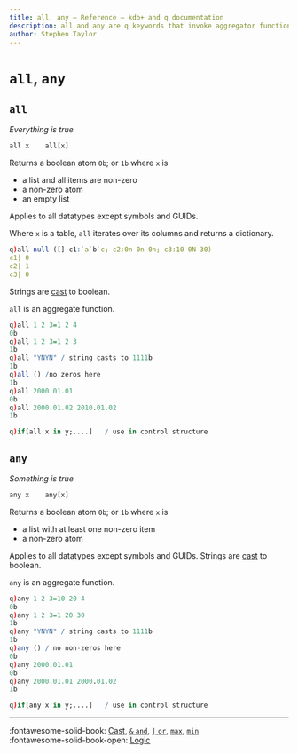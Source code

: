 ```yaml
---
title: all, any – Reference – kdb+ and q documentation
description: all and any are q keywords that invoke aggregator functions for vectors of flags
author: Stephen Taylor
---
```

# `all`, `any`




## `all`

_Everything is true_


```txt
all x    all[x]
```

Returns a boolean atom `0b`; or `1b` where `x` is

-   a list and all items are non-zero
-   a non-zero atom
-   an empty list

Applies to all datatypes except symbols and GUIDs.

Where `x` is a table, `all` iterates over its columns and returns a dictionary.

```q
q)all null ([] c1:`a`b`c; c2:0n 0n 0n; c3:10 0N 30)
c1| 0
c2| 1
c3| 0
```

Strings are [cast](cast.md) to boolean.

`all` is an aggregate function.

```q
q)all 1 2 3=1 2 4
0b
q)all 1 2 3=1 2 3
1b
q)all "YNYN" / string casts to 1111b
1b
q)all () /no zeros here
1b
q)all 2000.01.01
0b
q)all 2000.01.02 2010.01.02
1b

q)if[all x in y;....]   / use in control structure
```



## `any`

_Something is true_

```txt
any x    any[x]
```

Returns a boolean atom `0b`; or `1b` where `x` is

-   a list with at least one non-zero item
-   a non-zero atom

Applies to all datatypes except symbols and GUIDs.
Strings are [cast](cast.md) to boolean.

`any` is an aggregate function.

```q
q)any 1 2 3=10 20 4
0b
q)any 1 2 3=1 20 30
1b
q)any "YNYN" / string casts to 1111b
1b
q)any () / no non-zeros here
0b
q)any 2000.01.01
0b
q)any 2000.01.01 2000.01.02
1b

q)if[any x in y;....]   / use in control structure
```

----

:fontawesome-solid-book:
[Cast](cast.md),
[`&` `and`](lesser.md),
[`|` `or`](greater.md),
[`max`](max.md),
[`min`](min.md)
<br>
:fontawesome-solid-book-open:
[Logic](../basics/logic.md)